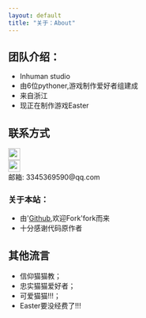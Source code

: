 ```yaml
---
layout: default
title: "关于：About"
---
```


## 团队介绍：

* Inhuman studio
* 由6位pythoner,游戏制作爱好者组建成
* 来自浙江
* 现正在制作游戏Easter

## 联系方式

<p class="contact">
        <a href="https://www.zhihu.com/people/will-20-83" title="知乎联系我"><img src="http://www.zhihu.com/favicon.ico" width="24" height="24" style="display:inline-block;vertical-align:middle"></a><br/>
        <a href="https://github.com/liaouhz" title="Github联系我"><img src="http://www.github.com/favicon.ico" width="24" height="24" style="display:inline-block;vertical-align:middle"></a><br/>
邮箱: 3345369590@qq.com 
</p>

### 关于本站：

* 由'[Github](https://github.com/LippiOuYang/LippiOuYang.github.io),欢迎Fork'fork而来
* 十分感谢代码原作者

## 其他流言
* 信仰猫猫教；
* 忠实猫猫爱好者；
* 可爱猫猫!!!；
* Easter要没经费了!!!
